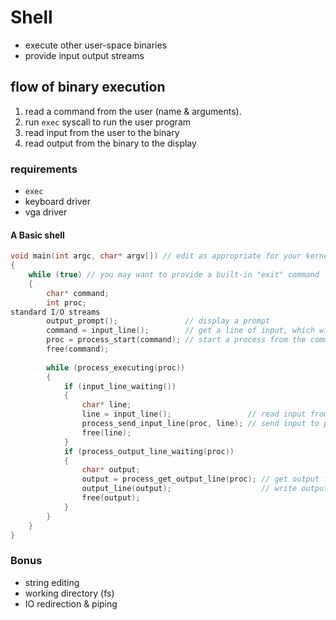 # Shell

- execute other user-space binaries
- provide input output streams

## flow of binary execution

1. read a command from the user (name & arguments).
2. run `exec` syscall to run the user program
3. read input from the user to the binary
4. read output from the binary to the display

### requirements

- `exec`
- keyboard driver
- vga driver

#### A Basic shell

```C
void main(int argc, char* argv[]) // edit as appropriate for your kernel
{
    while (true) // you may want to provide a built-in "exit" command
    {
        char* command;
        int proc;
standard I/O streams
        output_prompt();               // display a prompt
        command = input_line();        // get a line of input, which will become the command to execute
        proc = process_start(command); // start a process from the command
        free(command);
 
        while (process_executing(proc))
        {
            if (input_line_waiting())
            {
                char* line;
                line = input_line();                 // read input from user
                process_send_input_line(proc, line); // send input to process
                free(line);
            }
            if (process_output_line_waiting(proc))
            {
                char* output;
                output = process_get_output_line(proc); // get output from process
                output_line(output);                    // write output to user
                free(output);
            }
        }
    }
}
```

### Bonus

- string editing
- working directory (fs)
- IO redirection & piping
